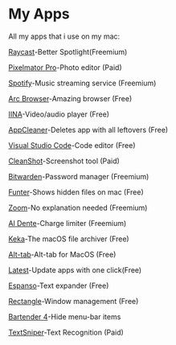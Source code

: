 # My Apps
All my apps that i use on my mac:

[Raycast](https://raycast.com/)-Better Spotlight(Freemium)

[Pixelmator Pro](https://www.pixelmator.com/pro/)-Photo editor (Paid)

[Spotify](https://spotify.com)-Music streaming service (Freemium)

[Arc Browser](https://arc.net/)-Amazing browser (Free)

[IINA](https://iina.io/)-Video/audio player (Free)

[AppCleaner](https://freemacsoft.net/appcleaner/)-Deletes app with all leftovers (Free)

[Visual Studio Code](https://code.visualstudio.com)-Code editor (Free)

[CleanShot](https://cleanshot.com)-Screenshot tool (Paid)

[Bitwarden](https://bitwarden.com/)-Password manager (Freemium)

[Funter](https://nektony.com/funter)-Shows hidden files on mac (Free)

[Zoom](https://zoom.us/)-No explanation needed (Freemium)

[Al Dente](https://apphousekitchen.com/)-Charge limiter (Freemium)

[Keka](https://keka.io/)-The macOS file archiver (Free)

[Alt-tab](https://alt-tab-macos.netlify.app/)-Alt-tab for MacOS (Free)

[Latest](https://max.codes/latest)-Update apps with one click(Free)

[Espanso](https://espanso.org/)-Text expander (Free)

[Rectangle](https://rectangleapp.com/)-Window management (Free)

[Bartender 4](https://www.macbartender.com/)-Hide menu-bar items

[TextSniper](https://textsniper.app)-Text Recognition (Paid)
